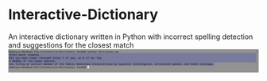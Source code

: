 # Interactive-Dictionary
An interactive dictionary written in Python with incorrect spelling detection and suggestions for the closest match
![Screenshot](https://raw.githubusercontent.com/A7xSV/Interactive-Dictionary/master/Screenshots/Dictionary.png)
